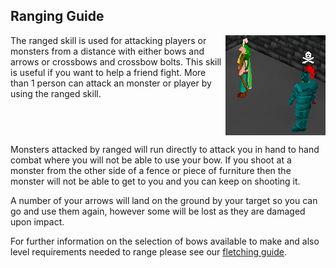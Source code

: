 <h2 class="rsc-centre-text">Ranging Guide</h2>

<a href="/manual-images/ranged.gif"><img class="rsc-image" src="/manual-images/ranged.gif" align="right" /></a>

The ranged skill is used for attacking players or monsters from a distance with either bows and arrows or crossbows and crossbow bolts. This skill is useful if you want to help a friend fight. More than 1 person can attack an monster or player by using the ranged skill.

<div style="clear:both;"></div>

Monsters attacked by ranged will run directly to attack you in hand to hand combat where you will not be able to use your bow. If you shoot at a monster from the other side of a fence or piece of furniture then the monster will not be able to get to you and you can keep on shooting it.

A number of your arrows will land on the ground by your target so you can go and use them again, however some will be lost as they are damaged upon impact.

For further information on the selection of bows available to make and also level requirements needed to range please see our [fletching guide](/manual/skills/fletching).
